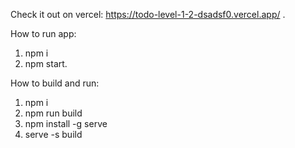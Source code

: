 Check it out on vercel: https://todo-level-1-2-dsadsf0.vercel.app/ .

How to run app:
1. npm i
2. npm start.

How to build and run:
1. npm i
2. npm run build
3. npm install -g serve
4. serve -s build
